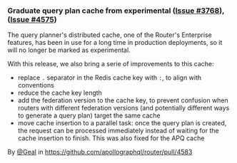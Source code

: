 ### Graduate query plan cache from experimental ([Issue #3768](https://github.com/apollographql/router/issues/3768)), ([Issue #4575](https://github.com/apollographql/router/issues/4575))

The query planner's distributed cache, one of the Router's Enterprise features, has been in use for a long time in production deployments, so it will no longer be marked as experimental.

With this release, we also bring a serie of improvements to this cache:

- replace `.` separator in the Redis cache key with `:`, to align with conventions
- reduce the cache key length
- add the federation version to the cache key, to prevent confusion when routers with different federation versions (and potentially different ways to generate a query plan) target the same cache
- move cache insertion to a parallel task: once the query plan is created, the request can be processed immediately instead of waiting for the cache insertion to finish. This was also fixed for the APQ cache

By [@Geal](https://github.com/Geal) in https://github.com/apollographql/router/pull/4583